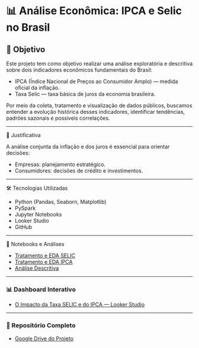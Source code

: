 # 📊 Análise Econômica: IPCA e Selic no Brasil

## 🎯 Objetivo

Este projeto tem como objetivo realizar uma análise exploratória e descritiva sobre dois indicadores econômicos fundamentais do Brasil:

- IPCA (Índice Nacional de Preços ao Consumidor Amplo) — medida oficial da inflação.
- Taxa Selic — taxa básica de juros da economia brasileira.

Por meio da coleta, tratamento e visualização de dados públicos, buscamos entender a evolução histórica desses indicadores, identificar tendências, padrões sazonais e possíveis correlações.

---

 📌 Justificativa

A análise conjunta da inflação e dos juros é essencial para orientar decisões:


- Empresas: planejamento estratégico.
- Consumidores: decisões de crédito e investimentos.

---

 🛠️ Tecnologias Utilizadas

- Python (Pandas, Seaborn, Matplotlib)
- PySpark
- Jupyter Notebooks
- Looker Studio
- GitHub

---
  📝 Notebooks e Análises

- [Tratamento e EDA SELIC](https://colab.research.google.com/drive/1pDuLCn9pSqsXNpHmKdwTdgJ9y5b98WoC?usp=sharing)  
- [Tratamento e EDA IPCA](https://colab.research.google.com/drive/1barjs2eZDGdwj1Svi-jAvNlBXlLbeTEH?usp=sharing)  
- [Análise Descritiva](https://colab.research.google.com/drive/1MHgzKU6c7mFKs-UvMnfdysK1mV1DKwnk?usp=drive_link)

---
### 📊 Dashboard Interativo

- [O Impacto da Taxa SELIC e do IPCA — Looker Studio](https://lookerstudio.google.com/reporting/7dc22e6f-5e5e-42a3-b59c-2aec77ca0f82)

---

### 💾 Repositório Completo

- [Google Drive do Projeto](https://colab.research.google.com/drive/1MHgzKU6c7mFKs-UvMnfdysK1mV1DKwnk?usp=drive_link)
